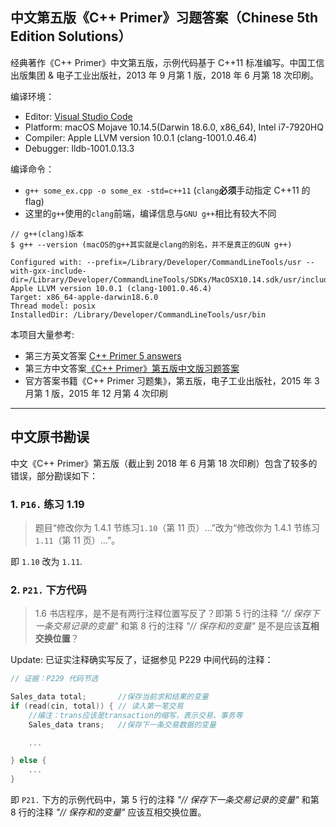 ## 中文第五版《C++ Primer》习题答案（Chinese 5th Edition Solutions）

经典著作《C++ Primer》中文第五版，示例代码基于 C++11 标准编写。中国工信出版集团 & 电子工业出版社，2013 年 9 月第 1 版，2018 年 6 月第 18 次印刷。

编译环境：

- Editor: [Visual Studio Code](https://code.visualstudio.com/)
- Platform: macOS Mojave 10.14.5(Darwin 18.6.0, x86_64), Intel i7-7920HQ
- Compiler: Apple LLVM version 10.0.1 (clang-1001.0.46.4)
- Debugger: lldb-1001.0.13.3

编译命令：

- `g++ some_ex.cpp -o some_ex -std=c++11` (`clang`**必须**手动指定 C++11 的 flag)
- 这里的`g++`使用的`clang`前端，编译信息与`GNU g++`相比有较大不同

```
// g++(clang)版本
$ g++ --version (macOS的g++其实就是clang的别名，并不是真正的GUN g++)

Configured with: --prefix=/Library/Developer/CommandLineTools/usr --with-gxx-include-dir=/Library/Developer/CommandLineTools/SDKs/MacOSX10.14.sdk/usr/include/c++/4.2.1
Apple LLVM version 10.0.1 (clang-1001.0.46.4)
Target: x86_64-apple-darwin18.6.0
Thread model: posix
InstalledDir: /Library/Developer/CommandLineTools/usr/bin
```

本项目大量参考:

- 第三方英文答案 [C++ Primer 5 answers](https://github.com/Mooophy/Cpp-Primer)
- 第三方中文答案[《C++ Primer》第五版中文版习题答案](https://github.com/huangmingchuan/Cpp_Primer_Answers)
- 官方答案书籍《C++ Primer 习题集》，第五版，电子工业出版社，2015 年 3 月第 1 版，2015 年 12 月第 4 次印刷

---

## 中文原书勘误

中文《C++ Primer》第五版（截止到 2018 年 6 月第 18 次印刷）包含了较多的错误，部分勘误如下：

### 1. `P16.` 练习 1.19

> 题目“修改你为 1.4.1 节练习`1.10`（第 11 页）...”改为“修改你为 1.4.1 节练习`1.11`（第 11 页）...”。

即 `1.10` 改为 `1.11`.

### 2. `P21.` 下方代码

> 1.6 书店程序，是不是有两行注释位置写反了？即第 5 行的注释 _"// 保存下一条交易记录的变量"_ 和第 8 行的注释 _"// 保存和的变量"_ 是不是应该**互相交换位置**？

Update: 已证实注释确实写反了，证据参见 P229 中间代码的注释：

```C++
// 证据：P229 代码节选

Sales_data total;       //保存当前求和结果的变量
if (read(cin, total)) { // 读入第一笔交易
    //编注：trans应该是transaction的缩写，表示交易、事务等
    Sales_data trans;   //保存下一条交易数据的变量

    ...

} else {
    ...
}
```

即 `P21.` 下方的示例代码中，第 5 行的注释 _"// 保存下一条交易记录的变量"_ 和第 8 行的注释 _"// 保存和的变量"_ 应该互相交换位置。

###
